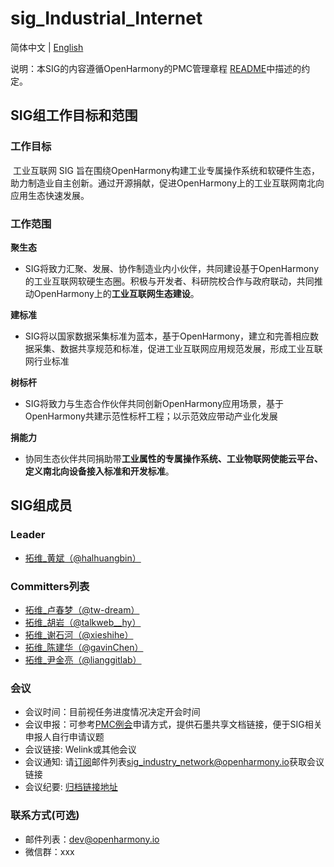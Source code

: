 # sig_Industrial_Internet
简体中文 | [English](./sig_industrial_internet.md)

说明：本SIG的内容遵循OpenHarmony的PMC管理章程 [README](../../zh/pmc.md)中描述的约定。

## SIG组工作目标和范围

### 工作目标
​       工业互联网 SIG 旨在围绕OpenHarmony构建工业专属操作系统和软硬件生态，助力制造业自主创新。通过开源捐献，促进OpenHarmony上的工业互联网南北向应用生态快速发展。

### 工作范围
**聚生态**

*  SIG将致力汇聚、发展、协作制造业内小伙伴，共同建设基于OpenHarmony的工业互联网软硬生态圈。积极与开发者、科研院校合作与政府联动，共同推动OpenHarmony上的**工业互联网生态建设**。

**建标准**

* SIG将以国家数据采集标准为蓝本，基于OpenHarmony，建立和完善相应数据采集、数据共享规范和标准，促进工业互联网应用规范发展，形成工业互联网行业标准

**树标杆**

* SIG将致力与生态合作伙伴共同创新OpenHarmony应用场景，基于OpenHarmony共建示范性标杆工程；以示范效应带动产业化发展

**捐能力**

* 协同生态伙伴共同捐助带**工业属性的专属操作系统、工业物联网使能云平台、定义南北向设备接入标准和开发标准**。


## SIG组成员

### Leader
- [拓维_黄斌（@halhuangbin）](https://gitee.com/halhuangbin)   

### Committers列表
- [拓维_卢春梦（@tw-dream）](https://gitee.com/tw-dream)
- [拓维_胡岩（@talkweb__hy）](https://gitee.com/talkweb__hy)
- [拓维_谢石河（@xieshihe）](https://gitee.com/xieshihe)  
- [拓维_陈建华（@gavinChen）](https://gitee.com/gavin1234)   
- [拓维_尹金亮（@lianggitlab）](https://gitee.com/lianggitlab)


### 会议
 - 会议时间：目前视任务进度情况决定开会时间
 - 会议申报：可参考[PMC例会](https://gitee.com/dongjinguang/community/blob/master/zh/pmc.md#pmc%E4%BC%9A%E8%AE%AE%E9%93%BE%E6%8E%A5)申请方式，提供石墨共享文档链接，便于SIG相关申报人自行申请议题
 - 会议链接: Welink或其他会议
 - 会议通知: 请[订阅](https://lists.openatom.io/postorius/lists/sig_industry_network.openharmony.io/)邮件列表[sig_industry_network@openharmony.io](https://lists.openatom.io/postorius/lists/sig_industry_network.openharmony.io/)获取会议链接
 - 会议纪要: [归档链接地址](https://gitee.com/openharmony-sig/sig-content/tree/master/industrial_internet/meetings)

### 联系方式(可选)

- 邮件列表：dev@openharmony.io
- 微信群：xxx

